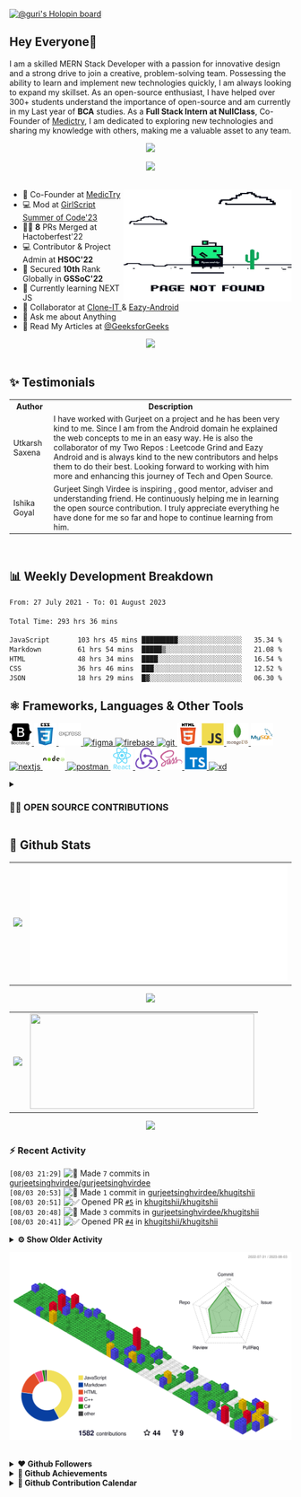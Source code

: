[![@guri's Holopin board](https://holopin.io/api/user/board?user=guri)](https://holopin.io/@guri)

<!----------------------------------------------------------------ABOUT ME ----------------------------------------------------->

## Hey Everyone👋

I am a skilled MERN Stack Developer with a passion for innovative design and a strong drive to join a creative, problem-solving team. Possessing the ability to learn and implement new technologies quickly, I am always looking to expand my skillset. As an open-source enthusiast, I have helped over 300+ students understand the importance of open-source and am currently in my Last year of **BCA** studies. 
As a **Full Stack Intern at NullClass**, Co-Founder of [Medictry](https://www.linkedin.com/company/89489745), I am dedicated to exploring new technologies and sharing my knowledge with others, making me a valuable asset to any team.

<p align="center">
    <a href = "mailto: gurjeetsinghvirdee@gmail.com" target="_blank"><img src="https://img.shields.io/badge/gurjeetsinghvirdee@gmail.com-D74E43?style=for-the-badge&logo=gmail&logoColor=white"></a>
 </p>
 
<div align="center">
    <img src="https://api.visitorbadge.io/api/visitors?path=https%3A%2F%2Fgithub.com%2Fgurjeetsinghvirdee%2Fgurjeetsinghvirdee&label=VISITORS&labelColor=%23d9e3f0&countColor=%232ccce4"  width="150" />
</div>

<img src="https://www.animatedimages.org/data/media/562/animated-line-image-0111.gif" width="1000" height="2" />

<div>

<img align="right" height="200" width="300" src="https://raw.githubusercontent.com/gurjeetsinghvirdee/gurjeetsinghvirdee/main/giphy.webp" />
       <ul align="left">
            <li> 🏢 Co-Founder at <a href="https://www.linkedin.com/company/medictry/">MedicTry</a>
            <li> 💻 Mod at <a href="https://gssoc.girlscript.tech/"> GirlScript Summer of Code'23 </a></li>
            <li> 🧑‍💻 <strong>8</strong> PRs Merged at Hactoberfest'22 </li>
            <li> 💻 Contributor & Project Admin at <strong>HSOC'22</strong> </li>
            <li> 🎉 Secured <strong>10th</strong> Rank Globally in <strong>GSSoC'22</strong> </li>
            <li> 🏫 Currently learning NEXT JS </li>
            <li> 🤝 Collaborator at <a href="https://github.com/Rayman-Sodhi/Clone-IT"> Clone-IT </a> & <a href="https://github.com/utkarsh006/Eazy-Android"> Eazy-Android </a>
            </li>
            <li> 💬 Ask me about Anything </li>
            <li> 📕 Read My Articles at 
                <a href="https://auth.geeksforgeeks.org/user/gurjeetsinghvirdee/articles" target="_blank">@GeeksforGeeks</a>
            </li>
       </ul>  
</div>

<!--------------------------- Lanyard Profile--------------------------------->

<div align="center">        
    <a href="https://discord.com/users/916597112882495510"><img src="https://lanyard.cnrad.dev/api/916597112882495510" /></a>
</div>

<img src="https://www.animatedimages.org/data/media/562/animated-line-image-0111.gif" width="1000" height="2" />        
<!------------------------------------------TESTIMONIALS----------------------------------------------->
        
## ✨ Testimonials
        
<table>
  <tr>
    <th>Author</th>
    <th>Description</th>
  </tr>
  <tr>
    <td>Utkarsh Saxena</td>
    <td>I have worked with Gurjeet on a project and he has been very kind to me. Since I am from the Android domain he explained the web concepts to me in an easy way. He is also the collaborator of my Two Repos : Leetcode Grind and Eazy Android and is always kind to the new contributors and helps them to do their best. Looking forward to working with him more and enhancing this journey of Tech and Open Source.</td>
  </tr>
  <tr>
      <td>Ishika Goyal</td>
      <td>Gurjeet Singh Virdee is inspiring , good mentor, adviser and understanding friend. He continuously helping me in learning the open source contribution. I     truly appreciate everything he have done for me so far and hope to continue learning from him.</td>
  </tr>
</table>

<img src="https://www.animatedimages.org/data/media/562/animated-line-image-0111.gif" width="1000" height="2" />

<!-------------------------------------------------WAKA TIME---------------------------------------------------->

## 📊 Weekly Development Breakdown
  
<!--START_SECTION:waka-->

```txt
From: 27 July 2021 - To: 01 August 2023

Total Time: 293 hrs 36 mins

JavaScript       103 hrs 45 mins █████████░░░░░░░░░░░░░░░░   35.34 %
Markdown         61 hrs 54 mins  █████▒░░░░░░░░░░░░░░░░░░░   21.08 %
HTML             48 hrs 34 mins  ████░░░░░░░░░░░░░░░░░░░░░   16.54 %
CSS              36 hrs 46 mins  ███░░░░░░░░░░░░░░░░░░░░░░   12.52 %
JSON             18 hrs 29 mins  █▓░░░░░░░░░░░░░░░░░░░░░░░   06.30 %
```

<!--END_SECTION:waka--> 

<!---------------------------------Frameworks, Languages & Other Tools ------------------------------------->        
        
## ⚛️ Frameworks, Languages & Other Tools        
 
<p align="left"> 
    <a href="https://getbootstrap.com" target="_blank" rel="noreferrer"> <img src="https://raw.githubusercontent.com/devicons/devicon/master/icons/bootstrap/bootstrap-plain-wordmark.svg" alt="bootstrap" width="40" height="40"/> 
    </a> 
    <a href="https://www.w3schools.com/css/" target="_blank" rel="noreferrer"> <img src="https://raw.githubusercontent.com/devicons/devicon/master/icons/css3/css3-original-wordmark.svg" alt="css3" width="40" height="40"/> 
    </a> 
    <a href="https://expressjs.com" target="_blank" rel="noreferrer"> <img src="https://raw.githubusercontent.com/devicons/devicon/master/icons/express/express-original-wordmark.svg" alt="express" width="40" height="40"/> 
    </a> 
    <a href="https://www.figma.com/" target="_blank" rel="noreferrer"> <img src="https://www.vectorlogo.zone/logos/figma/figma-icon.svg" alt="figma" width="40" height="40"/> 
    </a> <a href="https://firebase.google.com/" target="_blank" rel="noreferrer"> <img src="https://www.vectorlogo.zone/logos/firebase/firebase-icon.svg" alt="firebase" width="40" height="40"/> 
    </a> 
    <a href="https://git-scm.com/" target="_blank" rel="noreferrer"> <img src="https://www.vectorlogo.zone/logos/git-scm/git-scm-icon.svg" alt="git" width="40" height="40"/> 
    </a> 
    <a href="https://www.w3.org/html/" target="_blank" rel="noreferrer"> <img src="https://raw.githubusercontent.com/devicons/devicon/master/icons/html5/html5-original-wordmark.svg" alt="html5" width="40" height="40"/> 
    </a> 
    <a href="https://developer.mozilla.org/en-US/docs/Web/JavaScript" target="_blank" rel="noreferrer"> <img src="https://raw.githubusercontent.com/devicons/devicon/master/icons/javascript/javascript-original.svg" alt="javascript" width="40" height="40"/> 
    </a> 
    <a href="https://www.mongodb.com/" target="_blank" rel="noreferrer"> <img src="https://raw.githubusercontent.com/devicons/devicon/master/icons/mongodb/mongodb-original-wordmark.svg" alt="mongodb" width="40" height="40"/> 
    </a> 
    <a href="https://www.mysql.com/" target="_blank" rel="noreferrer"> <img src="https://raw.githubusercontent.com/devicons/devicon/master/icons/mysql/mysql-original-wordmark.svg" alt="mysql" width="40" height="40"/> 
    </a> 
    <a href="https://nextjs.org/" target="_blank" rel="noreferrer"> <img src="https://cdn.worldvectorlogo.com/logos/nextjs-2.svg" alt="nextjs" width="40" height="40"/> 
    </a> 
    <a href="https://nodejs.org" target="_blank" rel="noreferrer"> <img src="https://raw.githubusercontent.com/devicons/devicon/master/icons/nodejs/nodejs-original-wordmark.svg" alt="nodejs" width="40" height="40"/> 
    </a> 
    <a href="https://postman.com" target="_blank" rel="noreferrer"> <img src="https://www.vectorlogo.zone/logos/getpostman/getpostman-icon.svg" alt="postman" width="40" height="40"/> 
    </a> 
    <a href="https://reactjs.org/" target="_blank" rel="noreferrer"> <img src="https://raw.githubusercontent.com/devicons/devicon/master/icons/react/react-original-wordmark.svg" alt="react" width="40" height="40"/> 
    </a> 
    <a href="https://redux.js.org" target="_blank" rel="noreferrer"> <img src="https://raw.githubusercontent.com/devicons/devicon/master/icons/redux/redux-original.svg" alt="redux" width="40" height="40"/> 
    </a> 
    <a href="https://sass-lang.com" target="_blank" rel="noreferrer"> <img src="https://raw.githubusercontent.com/devicons/devicon/master/icons/sass/sass-original.svg" alt="sass" width="40" height="40"/> 
    </a> 
    <a href="https://www.typescriptlang.org/" target="_blank" rel="noreferrer"> <img src="https://raw.githubusercontent.com/devicons/devicon/master/icons/typescript/typescript-original.svg" alt="typescript" width="40" height="40"/> 
    </a> 
    <a href="https://www.adobe.com/products/xd.html" target="_blank" rel="noreferrer"> <img src="https://cdn.worldvectorlogo.com/logos/adobe-xd.svg" alt="xd" width="40" height="40"/> 
    </a> 
</p>

<!---------------------- OPEN SOURCE CONTRIBUTIONS ---------------------->
        
<details>
    <summary><h3> 👨‍💻 OPEN SOURCE CONTRIBUTIONS</h3></summary>  
    
|S.No.|Open Source Program |Duration| Contribution |Role|Rewards|
|---------|--------|-------|-------|----|-----|    
| 1. | GirlScript Summer Of Code 2022 | 1st Mar - 31st May 2022 | [Click Here](https://docs.google.com/document/d/15t_iThcyiNgIuAUmTJ9Utjy1ccxwTGZXy_0n8VYsHLE/edit?usp=sharing) | Contributor | [Link](https://drive.google.com/drive/folders/1gYYFepBLm09uATAZ9_Nh34opop_0nfCi?usp=sharing) |    
| 2. | GirlScript Summer Of Code 2022 | 1st Mar - 31st May 2022 | [Bundli-Frontend](https://github.com/Ayush7614/Bundli-Frontend) & [WebDev-ProjectKart](https://github.com/khushi-purwar/WebDev-ProjectKart) | Mentor | [Link](https://drive.google.com/drive/folders/1d0gDnPh8gR8qU61g-fWLEhahhshR8PXh?usp=sharing) |
| 3. | GirlScript Summer Of Code 2022 | 1st Mar - 31st July 2022 | Discord Moderator, Managing participants <br> activity through out the program. | Technical Team | T-Shirt [Link](https://drive.google.com/drive/folders/1B2jDXyXA-L-XXypvaNzrpXRTVY7GW-04?usp=sharing) |
| 4. | Hack Club RAIT | 1st July - 30st September 2022 | [Click Here](https://docs.google.com/document/d/1_ZutQmDbGkuFsbypF2oX_jbmFMf7OV-X4kr8xVs5J0w) | Contributor | [Link](https://drive.google.com/file/d/1Km6kXQU3NWr8OkWnaHB7-vLfEjhffplE/view?usp=sharing) |
| 5. | Hacktoberfest | 1st October - 31st October 2022 | [Click Here](https://docs.google.com/document/d/1mv27yGR7-SsIDOinqsYDnFutXHG49awhzvZYaEna3rM) | Contributor | T-Shirt & Stickers | 
| 6. | HyperEdge WOB'23 | 1st Feb - 1st May | Discord Moderator, Managing Leaderboard | Managing Team | - |
| 7. | GirlScript Summer Of Code 2023 | 6th May - 03 July | Jarvis - Decentralised Expense Tracker, GameZone | Mentor | - |
| 8. | GirlScript Summer Of Code 2023 | 29 May  - Present | Managing the activity of PA, Mentors & Contributors throughout the program | Discord Mod | - |
    
</details>

<!------------------------------------------------------------ GITHUB STATS ------------------------------------------------------------------------>
        
## 💫 Github Stats

<table>    
<tr>
  <td align="center">
    <img width="400" src="https://github-readme-streak-stats.herokuapp.com/?user=gurjeetsinghvirdee&theme=synthwave" />
  </td>
  <td align="center">
    <img src="https://github.com/gurjeetsinghvirdee/gurjeetsinghvirdee/blob/main/metrics.plugin.isocalendar.svg" />
  </td>
</tr>
</table>

<div align="center">
    <img width="600" src="https://github-profile-trophy.vercel.app/?username=gurjeetsinghvirdee&theme=dracula&column=5" /> 
</div>

<table>    
<tr>
  <td align="center">
    <img width="400" src="https://github-readme-stats.vercel.app/api?username=gurjeetsinghvirdee&show_icons=true&theme=synthwave&include_all_commits=true" />
  </td>
  <td align="center">
    <img height="170" width="400" src="https://github-readme-stats.vercel.app/api/top-langs/?username=gurjeetsinghvirdee&layout=compact&theme=synthwave&langs_count=15" /> 
  </td>
</tr>
</table>

<div align="center">
  <img src="https://github-readme-activity-graph.vercel.app/graph?username=gurjeetsinghvirdee&theme=synthwave-84&true&hide_border=true" />
</div>
        
### ⚡ Recent Activity     
        
<!--START_SECTION:activity-->  
`[08/03 21:29]` <img alt="📝" src="https://github.com/cheesits456/github-activity-readme/raw/master/icons/commit.png" align="top" height="18"> Made `7` commits in [gurjeetsinghvirdee/gurjeetsinghvirdee](https://github.com/gurjeetsinghvirdee/gurjeetsinghvirdee)  
`[08/03 20:53]` <img alt="📝" src="https://github.com/cheesits456/github-activity-readme/raw/master/icons/commit.png" align="top" height="18"> Made `1` commit in [gurjeetsinghvirdee/khugitshii](https://github.com/gurjeetsinghvirdee/khugitshii)  
`[08/03 20:51]` <img alt="✅" src="https://github.com/cheesits456/github-activity-readme/raw/master/icons/pr-open.png" align="top" height="18"> Opened PR [`#5`](https://github.com//khugitshii/khugitshii/pull/5 '3D Contribution Graph added in the Readme File') in [khugitshii/khugitshii](https://github.com/khugitshii/khugitshii)  
`[08/03 20:48]` <img alt="📝" src="https://github.com/cheesits456/github-activity-readme/raw/master/icons/commit.png" align="top" height="18"> Made `3` commits in [gurjeetsinghvirdee/khugitshii](https://github.com/gurjeetsinghvirdee/khugitshii)  
`[08/03 20:41]` <img alt="✅" src="https://github.com/cheesits456/github-activity-readme/raw/master/icons/pr-open.png" align="top" height="18"> Opened PR [`#4`](https://github.com//khugitshii/khugitshii/pull/4 'Workflow added ') in [khugitshii/khugitshii](https://github.com/khugitshii/khugitshii)  

<details><summary><b> ⚙️ Show Older Activity</b></summary>

`[08/03 20:39]` <img alt="📝" src="https://github.com/cheesits456/github-activity-readme/raw/master/icons/commit.png" align="top" height="18"> Made `2` commits in [gurjeetsinghvirdee/khugitshii](https://github.com/gurjeetsinghvirdee/khugitshii)  
`[08/03 20:31]` <img alt="❗️" src="https://github.com/cheesits456/github-activity-readme/raw/master/icons/issue.png" align="top" height="18"> Closed issue [`#2745`](https://github.com//kunjgit/GameZone/issues/2745 '[New game]: Connect Four multiplayer game') in [kunjgit/GameZone](https://github.com/kunjgit/GameZone)  
`[08/03 20:31]` <img alt="📝" src="https://github.com/cheesits456/github-activity-readme/raw/master/icons/commit.png" align="top" height="18"> Made `3` commits in [kunjgit/GameZone](https://github.com/kunjgit/GameZone)  
`[08/03 20:31]` <img alt="🎉" src="https://github.com/cheesits456/github-activity-readme/raw/master/icons/merge.png" align="top" height="18"> Merged PR [`#2746`](https://github.com//kunjgit/GameZone/pull/2746 'Connect four new game') in [kunjgit/GameZone](https://github.com/kunjgit/GameZone)  
`[08/03 20:31]` <img alt="🔍" src="https://github.com/cheesits456/github-activity-readme/raw/master/icons/review.png" align="top" height="18"> Reviewed [`#2746`](https://github.com//kunjgit/GameZone/pull/2746 'Connect four new game') in [kunjgit/GameZone](https://github.com/kunjgit/GameZone)  
`[08/03 20:29]` <img alt="🔍" src="https://github.com/cheesits456/github-activity-readme/raw/master/icons/review.png" align="top" height="18"> Reviewed [`#2744`](https://github.com//kunjgit/GameZone/pull/2744 '[GSSoC\'23] : Memorization cards') in [kunjgit/GameZone](https://github.com/kunjgit/GameZone)  
`[08/03 20:29]` <img alt="🔍" src="https://github.com/cheesits456/github-activity-readme/raw/master/icons/review.png" align="top" height="18"> Reviewed [`#2744`](https://github.com//kunjgit/GameZone/pull/2744 '[GSSoC\'23] : Memorization cards') in [kunjgit/GameZone](https://github.com/kunjgit/GameZone)  
`[08/03 20:26]` <img alt="❗️" src="https://github.com/cheesits456/github-activity-readme/raw/master/icons/issue.png" align="top" height="18"> Closed issue [`#2741`](https://github.com//kunjgit/GameZone/issues/2741 '[Enhancement]: Hunt Your Card Game') in [kunjgit/GameZone](https://github.com/kunjgit/GameZone)  
`[08/03 20:26]` <img alt="📝" src="https://github.com/cheesits456/github-activity-readme/raw/master/icons/commit.png" align="top" height="18"> Made `2` commits in [kunjgit/GameZone](https://github.com/kunjgit/GameZone)  
`[08/03 20:26]` <img alt="🎉" src="https://github.com/cheesits456/github-activity-readme/raw/master/icons/merge.png" align="top" height="18"> Merged PR [`#2742`](https://github.com//kunjgit/GameZone/pull/2742 '[GSSoC\'23] Hunt Card Game Completed') in [kunjgit/GameZone](https://github.com/kunjgit/GameZone)  
`[08/03 20:26]` <img alt="🔍" src="https://github.com/cheesits456/github-activity-readme/raw/master/icons/review.png" align="top" height="18"> Reviewed [`#2742`](https://github.com//kunjgit/GameZone/pull/2742 '[GSSoC\'23] Hunt Card Game Completed') in [kunjgit/GameZone](https://github.com/kunjgit/GameZone)  
`[08/03 20:22]` <img alt="❗️" src="https://github.com/cheesits456/github-activity-readme/raw/master/icons/issue.png" align="top" height="18"> Closed issue [`#2736`](https://github.com//kunjgit/GameZone/issues/2736 '[Enhancement]: Enhancing Snake water game') in [kunjgit/GameZone](https://github.com/kunjgit/GameZone)  
`[08/03 20:22]` <img alt="📝" src="https://github.com/cheesits456/github-activity-readme/raw/master/icons/commit.png" align="top" height="18"> Made `2` commits in [kunjgit/GameZone](https://github.com/kunjgit/GameZone)  
`[08/03 20:22]` <img alt="🎉" src="https://github.com/cheesits456/github-activity-readme/raw/master/icons/merge.png" align="top" height="18"> Merged PR [`#2738`](https://github.com//kunjgit/GameZone/pull/2738 'Changes in snake water gun game') in [kunjgit/GameZone](https://github.com/kunjgit/GameZone)  
`[08/03 20:22]` <img alt="🔍" src="https://github.com/cheesits456/github-activity-readme/raw/master/icons/review.png" align="top" height="18"> Reviewed [`#2738`](https://github.com//kunjgit/GameZone/pull/2738 'Changes in snake water gun game') in [kunjgit/GameZone](https://github.com/kunjgit/GameZone)  
`[08/03 20:21]` <img alt="📝" src="https://github.com/cheesits456/github-activity-readme/raw/master/icons/commit.png" align="top" height="18"> Made `7` commits in [kunjgit/GameZone](https://github.com/kunjgit/GameZone)  
`[08/03 20:21]` <img alt="❗️" src="https://github.com/cheesits456/github-activity-readme/raw/master/icons/issue.png" align="top" height="18"> Closed issue [`#2637`](https://github.com//kunjgit/GameZone/issues/2637 '[New game]: Sky Dodge') in [kunjgit/GameZone](https://github.com/kunjgit/GameZone)  
`[08/03 20:21]` <img alt="🎉" src="https://github.com/cheesits456/github-activity-readme/raw/master/icons/merge.png" align="top" height="18"> Merged PR [`#2661`](https://github.com//kunjgit/GameZone/pull/2661 'Added Sky Dodge') in [kunjgit/GameZone](https://github.com/kunjgit/GameZone)  
`[08/03 20:21]` <img alt="📝" src="https://github.com/cheesits456/github-activity-readme/raw/master/icons/commit.png" align="top" height="18"> Made `3` commits in [kunjgit/GameZone](https://github.com/kunjgit/GameZone)  
`[08/03 20:21]` <img alt="❗️" src="https://github.com/cheesits456/github-activity-readme/raw/master/icons/issue.png" align="top" height="18"> Closed issue [`#2732`](https://github.com//kunjgit/GameZone/issues/2732 '[Documentation Bug]: workflow to add labels by analyzing titles of PR/Issues') in [kunjgit/GameZone](https://github.com/kunjgit/GameZone)  
`[08/03 20:21]` <img alt="🎉" src="https://github.com/cheesits456/github-activity-readme/raw/master/icons/merge.png" align="top" height="18"> Merged PR [`#2733`](https://github.com//kunjgit/GameZone/pull/2733 'Hack analyse title') in [kunjgit/GameZone](https://github.com/kunjgit/GameZone)  
`[08/03 20:20]` <img alt="🔍" src="https://github.com/cheesits456/github-activity-readme/raw/master/icons/review.png" align="top" height="18"> Reviewed [`#2733`](https://github.com//kunjgit/GameZone/pull/2733 'Hack analyse title') in [kunjgit/GameZone](https://github.com/kunjgit/GameZone)  
`[08/03 20:16]` <img alt="🔍" src="https://github.com/cheesits456/github-activity-readme/raw/master/icons/review.png" align="top" height="18"> Reviewed [`#2661`](https://github.com//kunjgit/GameZone/pull/2661 'Added Sky Dodge') in [kunjgit/GameZone](https://github.com/kunjgit/GameZone)  
`[08/03 06:45]` <img alt="❗️" src="https://github.com/cheesits456/github-activity-readme/raw/master/icons/issue.png" align="top" height="18"> Closed issue [`#2653`](https://github.com//kunjgit/GameZone/issues/2653 '[New game]: Musical floor game') in [kunjgit/GameZone](https://github.com/kunjgit/GameZone)  
`[08/03 06:45]` <img alt="📝" src="https://github.com/cheesits456/github-activity-readme/raw/master/icons/commit.png" align="top" height="18"> Made `7` commits in [kunjgit/GameZone](https://github.com/kunjgit/GameZone)  
`[08/03 06:45]` <img alt="🎉" src="https://github.com/cheesits456/github-activity-readme/raw/master/icons/merge.png" align="top" height="18"> Merged PR [`#2654`](https://github.com//kunjgit/GameZone/pull/2654 '# 2653 Musical Floor Game') in [kunjgit/GameZone](https://github.com/kunjgit/GameZone)  
`[08/03 06:44]` <img alt="🔍" src="https://github.com/cheesits456/github-activity-readme/raw/master/icons/review.png" align="top" height="18"> Reviewed [`#2654`](https://github.com//kunjgit/GameZone/pull/2654 '# 2653 Musical Floor Game') in [kunjgit/GameZone](https://github.com/kunjgit/GameZone)  
`[08/02 20:56]` <img alt="❗️" src="https://github.com/cheesits456/github-activity-readme/raw/master/icons/issue.png" align="top" height="18"> Closed issue [`#2703`](https://github.com//kunjgit/GameZone/issues/2703 '[Enhancement]: Black Jack new game') in [kunjgit/GameZone](https://github.com/kunjgit/GameZone)  
`[08/02 20:55]` <img alt="🗣" src="https://github.com/cheesits456/github-activity-readme/raw/master/icons/comment.png" align="top" height="18"> Commented on [`#2702`](https://github.com//kunjgit/GameZone/issues/2702 'chore: update workflow to add label and pre-commit message & remove node_modules directory') in [kunjgit/GameZone](https://github.com/kunjgit/GameZone)  
`[08/02 19:46]` <img alt="❗️" src="https://github.com/cheesits456/github-activity-readme/raw/master/icons/issue.png" align="top" height="18"> Closed issue [`#2725`](https://github.com//kunjgit/GameZone/issues/2725 '[New game]: Code Cracker Game') in [kunjgit/GameZone](https://github.com/kunjgit/GameZone)  
`[08/02 19:46]` <img alt="📝" src="https://github.com/cheesits456/github-activity-readme/raw/master/icons/commit.png" align="top" height="18"> Made `3` commits in [kunjgit/GameZone](https://github.com/kunjgit/GameZone)  
`[08/02 19:46]` <img alt="🎉" src="https://github.com/cheesits456/github-activity-readme/raw/master/icons/merge.png" align="top" height="18"> Merged PR [`#2727`](https://github.com//kunjgit/GameZone/pull/2727 '[GSSoC\'23] Code Cracker Game Ready') in [kunjgit/GameZone](https://github.com/kunjgit/GameZone)  
`[08/02 19:45]` <img alt="❗️" src="https://github.com/cheesits456/github-activity-readme/raw/master/icons/issue.png" align="top" height="18"> Closed issue [`#2722`](https://github.com//kunjgit/GameZone/issues/2722 '[Bug]: Squared lines ') in [kunjgit/GameZone](https://github.com/kunjgit/GameZone)  
`[08/02 19:45]` <img alt="📝" src="https://github.com/cheesits456/github-activity-readme/raw/master/icons/commit.png" align="top" height="18"> Made `2` commits in [kunjgit/GameZone](https://github.com/kunjgit/GameZone)  
`[08/02 19:45]` <img alt="🎉" src="https://github.com/cheesits456/github-activity-readme/raw/master/icons/merge.png" align="top" height="18"> Merged PR [`#2723`](https://github.com//kunjgit/GameZone/pull/2723 'Fix bug causing Squared Lines to not open') in [kunjgit/GameZone](https://github.com/kunjgit/GameZone)  
`[08/02 19:44]` <img alt="📝" src="https://github.com/cheesits456/github-activity-readme/raw/master/icons/commit.png" align="top" height="18"> Made `26` commits in [Avdhesh-Varshney/GameZone](https://github.com/Avdhesh-Varshney/GameZone)  
`[08/02 19:43]` <img alt="🔍" src="https://github.com/cheesits456/github-activity-readme/raw/master/icons/review.png" align="top" height="18"> Reviewed [`#2727`](https://github.com//kunjgit/GameZone/pull/2727 '[GSSoC\'23] Code Cracker Game Ready') in [kunjgit/GameZone](https://github.com/kunjgit/GameZone)  
`[08/02 19:41]` <img alt="🎉" src="https://github.com/cheesits456/github-activity-readme/raw/master/icons/merge.png" align="top" height="18"> Merged PR [`#2726`](https://github.com//kunjgit/GameZone/pull/2726 'Enhanced chrome dino game') in [kunjgit/GameZone](https://github.com/kunjgit/GameZone)  
`[08/02 19:41]` <img alt="📝" src="https://github.com/cheesits456/github-activity-readme/raw/master/icons/commit.png" align="top" height="18"> Made `2` commits in [kunjgit/GameZone](https://github.com/kunjgit/GameZone)  
`[08/02 19:41]` <img alt="❗️" src="https://github.com/cheesits456/github-activity-readme/raw/master/icons/issue.png" align="top" height="18"> Closed issue [`#2706`](https://github.com//kunjgit/GameZone/issues/2706 '[Enhancement]: Chrome_Dinosaur_Game') in [kunjgit/GameZone](https://github.com/kunjgit/GameZone)  
`[08/02 19:40]` <img alt="🔍" src="https://github.com/cheesits456/github-activity-readme/raw/master/icons/review.png" align="top" height="18"> Reviewed [`#2726`](https://github.com//kunjgit/GameZone/pull/2726 'Enhanced chrome dino game') in [kunjgit/GameZone](https://github.com/kunjgit/GameZone)  
`[08/02 19:38]` <img alt="🎉" src="https://github.com/cheesits456/github-activity-readme/raw/master/icons/merge.png" align="top" height="18"> Merged PR [`#2724`](https://github.com//kunjgit/GameZone/pull/2724 'New game added') in [kunjgit/GameZone](https://github.com/kunjgit/GameZone)  
`[08/02 19:38]` <img alt="❗️" src="https://github.com/cheesits456/github-activity-readme/raw/master/icons/issue.png" align="top" height="18"> Closed issue [`#2286`](https://github.com//kunjgit/GameZone/issues/2286 '[New game]: Know Your Country') in [kunjgit/GameZone](https://github.com/kunjgit/GameZone)  
`[08/02 19:38]` <img alt="📝" src="https://github.com/cheesits456/github-activity-readme/raw/master/icons/commit.png" align="top" height="18"> Made `3` commits in [kunjgit/GameZone](https://github.com/kunjgit/GameZone)  
`[08/02 19:38]` <img alt="📝" src="https://github.com/cheesits456/github-activity-readme/raw/master/icons/commit.png" align="top" height="18"> Made `21` commits in [KanchandeepK/GameZone](https://github.com/KanchandeepK/GameZone)  
`[08/02 19:37]` <img alt="🔍" src="https://github.com/cheesits456/github-activity-readme/raw/master/icons/review.png" align="top" height="18"> Reviewed [`#2724`](https://github.com//kunjgit/GameZone/pull/2724 'New game added') in [kunjgit/GameZone](https://github.com/kunjgit/GameZone)  
`[08/02 19:36]` <img alt="🗣" src="https://github.com/cheesits456/github-activity-readme/raw/master/icons/comment.png" align="top" height="18"> Commented on [`#2723`](https://github.com//kunjgit/GameZone/issues/2723 'Fix bug causing Squared Lines to not open') in [kunjgit/GameZone](https://github.com/kunjgit/GameZone)  
`[08/02 19:34]` <img alt="🔍" src="https://github.com/cheesits456/github-activity-readme/raw/master/icons/review.png" align="top" height="18"> Reviewed [`#2723`](https://github.com//kunjgit/GameZone/pull/2723 'Fix bug causing Squared Lines to not open') in [kunjgit/GameZone](https://github.com/kunjgit/GameZone)  
`[08/02 19:32]` <img alt="🔍" src="https://github.com/cheesits456/github-activity-readme/raw/master/icons/review.png" align="top" height="18"> Reviewed [`#839`](https://github.com//kunjgit/GameZone/pull/839 'Rubik\'s cube solving game added') in [kunjgit/GameZone](https://github.com/kunjgit/GameZone)  
`[08/02 19:23]` <img alt="❗️" src="https://github.com/cheesits456/github-activity-readme/raw/master/icons/issue.png" align="top" height="18"> Closed issue [`#2715`](https://github.com//kunjgit/GameZone/issues/2715 '[New game]: Color Blast Game') in [kunjgit/GameZone](https://github.com/kunjgit/GameZone)  
`[08/02 19:23]` <img alt="❌" src="https://github.com/cheesits456/github-activity-readme/raw/master/icons/pr-close.png" align="top" height="18"> Closed PR [`#2719`](https://github.com//kunjgit/GameZone/pull/2719 '[Color Blast Game] Added!') in [kunjgit/GameZone](https://github.com/kunjgit/GameZone)  
`[08/02 19:23]` <img alt="🔍" src="https://github.com/cheesits456/github-activity-readme/raw/master/icons/review.png" align="top" height="18"> Reviewed [`#2719`](https://github.com//kunjgit/GameZone/pull/2719 '[Color Blast Game] Added!') in [kunjgit/GameZone](https://github.com/kunjgit/GameZone)  
`[08/02 19:17]` <img alt="🔍" src="https://github.com/cheesits456/github-activity-readme/raw/master/icons/review.png" align="top" height="18"> Reviewed [`#2713`](https://github.com//kunjgit/GameZone/pull/2713 '[Documentation Bug]: Many entries in README.md were duplicate and was not up to date. [gssoc23]') in [kunjgit/GameZone](https://github.com/kunjgit/GameZone)  
`[08/02 19:06]` <img alt="❌" src="https://github.com/cheesits456/github-activity-readme/raw/master/icons/pr-close.png" align="top" height="18"> Closed PR [`#2708`](https://github.com//kunjgit/GameZone/pull/2708 'Squid game') in [kunjgit/GameZone](https://github.com/kunjgit/GameZone)  
`[08/02 19:06]` <img alt="🗣" src="https://github.com/cheesits456/github-activity-readme/raw/master/icons/comment.png" align="top" height="18"> Commented on [`#2708`](https://github.com//kunjgit/GameZone/issues/2708 'Squid game') in [kunjgit/GameZone](https://github.com/kunjgit/GameZone)  
`[08/02 19:04]` <img alt="❌" src="https://github.com/cheesits456/github-activity-readme/raw/master/icons/pr-close.png" align="top" height="18"> Closed PR [`#2705`](https://github.com//kunjgit/GameZone/pull/2705 '2703 made the game') in [kunjgit/GameZone](https://github.com/kunjgit/GameZone)  
`[08/02 19:04]` <img alt="🔍" src="https://github.com/cheesits456/github-activity-readme/raw/master/icons/review.png" align="top" height="18"> Reviewed [`#2705`](https://github.com//kunjgit/GameZone/pull/2705 '2703 made the game') in [kunjgit/GameZone](https://github.com/kunjgit/GameZone)  
`[08/02 18:59]` <img alt="❗️" src="https://github.com/cheesits456/github-activity-readme/raw/master/icons/issue.png" align="top" height="18"> Closed issue [`#2597`](https://github.com//kunjgit/GameZone/issues/2597 '[Documentation Bug]: update dependabot workflow and remove node_modules from codebase') in [kunjgit/GameZone](https://github.com/kunjgit/GameZone)  
`[08/02 18:59]` <img alt="📝" src="https://github.com/cheesits456/github-activity-readme/raw/master/icons/commit.png" align="top" height="18"> Made `3` commits in [kunjgit/GameZone](https://github.com/kunjgit/GameZone)  
`[08/02 18:59]` <img alt="🎉" src="https://github.com/cheesits456/github-activity-readme/raw/master/icons/merge.png" align="top" height="18"> Merged PR [`#2702`](https://github.com//kunjgit/GameZone/pull/2702 'chore: update workflow to add label and pre-commit message & remove node_modules directory') in [kunjgit/GameZone](https://github.com/kunjgit/GameZone)  
`[08/02 18:58]` <img alt="🔍" src="https://github.com/cheesits456/github-activity-readme/raw/master/icons/review.png" align="top" height="18"> Reviewed [`#2702`](https://github.com//kunjgit/GameZone/pull/2702 'chore: update workflow to add label and pre-commit message & remove node_modules directory') in [kunjgit/GameZone](https://github.com/kunjgit/GameZone)  
`[08/02 18:57]` <img alt="📝" src="https://github.com/cheesits456/github-activity-readme/raw/master/icons/commit.png" align="top" height="18"> Made `4` commits in [kunjgit/GameZone](https://github.com/kunjgit/GameZone)  
`[08/02 18:57]` <img alt="❗️" src="https://github.com/cheesits456/github-activity-readme/raw/master/icons/issue.png" align="top" height="18"> Closed issue [`#2674`](https://github.com//kunjgit/GameZone/issues/2674 '[Bug]: back to top button animates on hover') in [kunjgit/GameZone](https://github.com/kunjgit/GameZone)  
`[08/02 18:57]` <img alt="🎉" src="https://github.com/cheesits456/github-activity-readme/raw/master/icons/merge.png" align="top" height="18"> Merged PR [`#2682`](https://github.com//kunjgit/GameZone/pull/2682 'animated scrolltBug') in [kunjgit/GameZone](https://github.com/kunjgit/GameZone)  
`[08/02 18:56]` <img alt="🔍" src="https://github.com/cheesits456/github-activity-readme/raw/master/icons/review.png" align="top" height="18"> Reviewed [`#2682`](https://github.com//kunjgit/GameZone/pull/2682 'animated scrolltBug') in [kunjgit/GameZone](https://github.com/kunjgit/GameZone)  
`[08/02 18:56]` <img alt="📝" src="https://github.com/cheesits456/github-activity-readme/raw/master/icons/commit.png" align="top" height="18"> Made `6` commits in [kunjgit/GameZone](https://github.com/kunjgit/GameZone)  
`[08/02 18:56]` <img alt="❗️" src="https://github.com/cheesits456/github-activity-readme/raw/master/icons/issue.png" align="top" height="18"> Closed issue [`#2680`](https://github.com//kunjgit/GameZone/issues/2680 '[New game]: Othello Game') in [kunjgit/GameZone](https://github.com/kunjgit/GameZone)  
`[08/02 18:56]` <img alt="🎉" src="https://github.com/cheesits456/github-activity-readme/raw/master/icons/merge.png" align="top" height="18"> Merged PR [`#2681`](https://github.com//kunjgit/GameZone/pull/2681 'Added Othello Game') in [kunjgit/GameZone](https://github.com/kunjgit/GameZone)  
`[08/02 18:55]` <img alt="🔍" src="https://github.com/cheesits456/github-activity-readme/raw/master/icons/review.png" align="top" height="18"> Reviewed [`#2681`](https://github.com//kunjgit/GameZone/pull/2681 'Added Othello Game') in [kunjgit/GameZone](https://github.com/kunjgit/GameZone)  
`[08/02 18:55]` <img alt="📝" src="https://github.com/cheesits456/github-activity-readme/raw/master/icons/commit.png" align="top" height="18"> Made `10` commits in [sujanrupu/GameZone](https://github.com/sujanrupu/GameZone)  
`[08/02 18:50]` <img alt="❗️" src="https://github.com/cheesits456/github-activity-readme/raw/master/icons/issue.png" align="top" height="18"> Closed issue [`#2604`](https://github.com//kunjgit/GameZone/issues/2604 '[New game]: Elephant Taco Game') in [kunjgit/GameZone](https://github.com/kunjgit/GameZone)  
`[08/02 18:49]` <img alt="❌" src="https://github.com/cheesits456/github-activity-readme/raw/master/icons/pr-close.png" align="top" height="18"> Closed PR [`#2673`](https://github.com//kunjgit/GameZone/pull/2673 'Added Elephant Taco Game') in [kunjgit/GameZone](https://github.com/kunjgit/GameZone)  
`[08/02 18:49]` <img alt="🔍" src="https://github.com/cheesits456/github-activity-readme/raw/master/icons/review.png" align="top" height="18"> Reviewed [`#2673`](https://github.com//kunjgit/GameZone/pull/2673 'Added Elephant Taco Game') in [kunjgit/GameZone](https://github.com/kunjgit/GameZone)  
`[08/02 18:46]` <img alt="🔍" src="https://github.com/cheesits456/github-activity-readme/raw/master/icons/review.png" align="top" height="18"> Reviewed [`#2661`](https://github.com//kunjgit/GameZone/pull/2661 'Added Sky Dodge') in [kunjgit/GameZone](https://github.com/kunjgit/GameZone)  
`[08/02 18:44]` <img alt="❗️" src="https://github.com/cheesits456/github-activity-readme/raw/master/icons/issue.png" align="top" height="18"> Closed issue [`#2598`](https://github.com//kunjgit/GameZone/issues/2598 '[New game]: The Cube ') in [kunjgit/GameZone](https://github.com/kunjgit/GameZone)  
`[08/02 18:44]` <img alt="❌" src="https://github.com/cheesits456/github-activity-readme/raw/master/icons/pr-close.png" align="top" height="18"> Closed PR [`#2615`](https://github.com//kunjgit/GameZone/pull/2615 'Added The Cube game') in [kunjgit/GameZone](https://github.com/kunjgit/GameZone)  
`[08/02 18:44]` <img alt="🔍" src="https://github.com/cheesits456/github-activity-readme/raw/master/icons/review.png" align="top" height="18"> Reviewed [`#2615`](https://github.com//kunjgit/GameZone/pull/2615 'Added The Cube game') in [kunjgit/GameZone](https://github.com/kunjgit/GameZone)  
`[08/02 18:31]` <img alt="🔍" src="https://github.com/cheesits456/github-activity-readme/raw/master/icons/review.png" align="top" height="18"> Reviewed [`#2613`](https://github.com//kunjgit/GameZone/pull/2613 'Added 3D Car Racing Game Project') in [kunjgit/GameZone](https://github.com/kunjgit/GameZone)  
`[08/02 18:29]` <img alt="🗣" src="https://github.com/cheesits456/github-activity-readme/raw/master/icons/comment.png" align="top" height="18"> Commented on [`#2613`](https://github.com//kunjgit/GameZone/issues/2613 'Added 3D Car Racing Game Project') in [kunjgit/GameZone](https://github.com/kunjgit/GameZone)  
`[08/02 18:25]` <img alt="❗️" src="https://github.com/cheesits456/github-activity-readme/raw/master/icons/issue.png" align="top" height="18"> Closed issue [`#2622`](https://github.com//kunjgit/GameZone/issues/2622 '[Enhancement]: Background of Country Guesser Game') in [kunjgit/GameZone](https://github.com/kunjgit/GameZone)  
`[08/02 18:25]` <img alt="📝" src="https://github.com/cheesits456/github-activity-readme/raw/master/icons/commit.png" align="top" height="18"> Made `2` commits in [kunjgit/GameZone](https://github.com/kunjgit/GameZone)  
`[08/02 18:25]` <img alt="🎉" src="https://github.com/cheesits456/github-activity-readme/raw/master/icons/merge.png" align="top" height="18"> Merged PR [`#2624`](https://github.com//kunjgit/GameZone/pull/2624 'Country-Guesser Game changed') in [kunjgit/GameZone](https://github.com/kunjgit/GameZone)  
`[08/02 18:24]` <img alt="📝" src="https://github.com/cheesits456/github-activity-readme/raw/master/icons/commit.png" align="top" height="18"> Made `8` commits in [PVBharadwaj/GameZone](https://github.com/PVBharadwaj/GameZone)  
`[08/02 18:21]` <img alt="🔍" src="https://github.com/cheesits456/github-activity-readme/raw/master/icons/review.png" align="top" height="18"> Reviewed [`#2654`](https://github.com//kunjgit/GameZone/pull/2654 '# 2653 Musical Floor Game') in [kunjgit/GameZone](https://github.com/kunjgit/GameZone)  
`[08/02 18:00]` <img alt="❗️" src="https://github.com/cheesits456/github-activity-readme/raw/master/icons/issue.png" align="top" height="18"> Closed issue [`#2633`](https://github.com//kunjgit/GameZone/issues/2633 '[New game]: Haunted Mansion Mystery') in [kunjgit/GameZone](https://github.com/kunjgit/GameZone)  
`[08/02 18:00]` <img alt="📝" src="https://github.com/cheesits456/github-activity-readme/raw/master/icons/commit.png" align="top" height="18"> Made `5` commits in [kunjgit/GameZone](https://github.com/kunjgit/GameZone)  
`[08/02 18:00]` <img alt="🎉" src="https://github.com/cheesits456/github-activity-readme/raw/master/icons/merge.png" align="top" height="18"> Merged PR [`#2634`](https://github.com//kunjgit/GameZone/pull/2634 'Haunted Mansion Mystery') in [kunjgit/GameZone](https://github.com/kunjgit/GameZone)  
`[08/02 18:00]` <img alt="🔍" src="https://github.com/cheesits456/github-activity-readme/raw/master/icons/review.png" align="top" height="18"> Reviewed [`#2634`](https://github.com//kunjgit/GameZone/pull/2634 'Haunted Mansion Mystery') in [kunjgit/GameZone](https://github.com/kunjgit/GameZone)  
`[08/01 11:41]` <img alt="❗️" src="https://github.com/cheesits456/github-activity-readme/raw/master/icons/issue.png" align="top" height="18"> Closed issue [`#2683`](https://github.com//kunjgit/GameZone/issues/2683 '[New game]: A amazing game to roll and freeze the selcted dice to make all dice same in minimum time and to beat our best score') in [kunjgit/GameZone](https://github.com/kunjgit/GameZone)  
`[08/01 11:41]` <img alt="📝" src="https://github.com/cheesits456/github-activity-readme/raw/master/icons/commit.png" align="top" height="18"> Made `9` commits in [kunjgit/GameZone](https://github.com/kunjgit/GameZone)  
`[08/01 11:41]` <img alt="🎉" src="https://github.com/cheesits456/github-activity-readme/raw/master/icons/merge.png" align="top" height="18"> Merged PR [`#2688`](https://github.com//kunjgit/GameZone/pull/2688 'Game') in [kunjgit/GameZone](https://github.com/kunjgit/GameZone)  
`[08/01 11:41]` <img alt="🔍" src="https://github.com/cheesits456/github-activity-readme/raw/master/icons/review.png" align="top" height="18"> Reviewed [`#2688`](https://github.com//kunjgit/GameZone/pull/2688 'Game') in [kunjgit/GameZone](https://github.com/kunjgit/GameZone)  
`[08/01 11:17]` <img alt="❗️" src="https://github.com/cheesits456/github-activity-readme/raw/master/icons/issue.png" align="top" height="18"> Closed issue [`#2699`](https://github.com//kunjgit/GameZone/issues/2699 '[Bug]: Correcting name convention of many games in the Repo and also updating the README.md [gssoc23]') in [kunjgit/GameZone](https://github.com/kunjgit/GameZone)  
`[08/01 11:17]` <img alt="📝" src="https://github.com/cheesits456/github-activity-readme/raw/master/icons/commit.png" align="top" height="18"> Made `2` commits in [kunjgit/GameZone](https://github.com/kunjgit/GameZone)  
`[08/01 11:17]` <img alt="🎉" src="https://github.com/cheesits456/github-activity-readme/raw/master/icons/merge.png" align="top" height="18"> Merged PR [`#2701`](https://github.com//kunjgit/GameZone/pull/2701 '[Bug]: Correcting name convention of many games in the Repo and also updating the README.md [gssoc23]') in [kunjgit/GameZone](https://github.com/kunjgit/GameZone)  
`[08/01 11:17]` <img alt="🔍" src="https://github.com/cheesits456/github-activity-readme/raw/master/icons/review.png" align="top" height="18"> Reviewed [`#2701`](https://github.com//kunjgit/GameZone/pull/2701 '[Bug]: Correcting name convention of many games in the Repo and also updating the README.md [gssoc23]') in [kunjgit/GameZone](https://github.com/kunjgit/GameZone)  
`[08/01 10:43]` <img alt="🗣" src="https://github.com/cheesits456/github-activity-readme/raw/master/icons/comment.png" align="top" height="18"> Commented on [`#2597`](https://github.com//kunjgit/GameZone/issues/2597 '[Documentation Bug]: update dependabot workflow and remove node_modules from codebase') in [kunjgit/GameZone](https://github.com/kunjgit/GameZone)  
`[08/01 10:33]` <img alt="🔍" src="https://github.com/cheesits456/github-activity-readme/raw/master/icons/review.png" align="top" height="18"> Reviewed [`#2688`](https://github.com//kunjgit/GameZone/pull/2688 'Game') in [kunjgit/GameZone](https://github.com/kunjgit/GameZone)  
`[08/01 10:32]` <img alt="📝" src="https://github.com/cheesits456/github-activity-readme/raw/master/icons/commit.png" align="top" height="18"> Made `5` commits in [kunjgit/GameZone](https://github.com/kunjgit/GameZone)  
`[08/01 10:32]` <img alt="❗️" src="https://github.com/cheesits456/github-activity-readme/raw/master/icons/issue.png" align="top" height="18"> Closed issue [`#2690`](https://github.com//kunjgit/GameZone/issues/2690 '[New game]: Word Blitz') in [kunjgit/GameZone](https://github.com/kunjgit/GameZone)  
`[08/01 10:32]` <img alt="🎉" src="https://github.com/cheesits456/github-activity-readme/raw/master/icons/merge.png" align="top" height="18"> Merged PR [`#2691`](https://github.com//kunjgit/GameZone/pull/2691 'Word blitz') in [kunjgit/GameZone](https://github.com/kunjgit/GameZone)  
`[08/01 10:32]` <img alt="🔍" src="https://github.com/cheesits456/github-activity-readme/raw/master/icons/review.png" align="top" height="18"> Reviewed [`#2691`](https://github.com//kunjgit/GameZone/pull/2691 'Word blitz') in [kunjgit/GameZone](https://github.com/kunjgit/GameZone)  
`[08/01 10:26]` <img alt="🔍" src="https://github.com/cheesits456/github-activity-readme/raw/master/icons/review.png" align="top" height="18"> Reviewed [`#2688`](https://github.com//kunjgit/GameZone/pull/2688 'Game') in [kunjgit/GameZone](https://github.com/kunjgit/GameZone)  
`[08/01 10:15]` <img alt="🔍" src="https://github.com/cheesits456/github-activity-readme/raw/master/icons/review.png" align="top" height="18"> Reviewed [`#2691`](https://github.com//kunjgit/GameZone/pull/2691 'Word blitz') in [kunjgit/GameZone](https://github.com/kunjgit/GameZone)  
`[08/01 09:47]` <img alt="🗣" src="https://github.com/cheesits456/github-activity-readme/raw/master/icons/comment.png" align="top" height="18"> Commented on [`#573`](https://github.com//amupedia2021/Project-Amupedia/issues/573 'added effect in OUR SERVICES section') in [amupedia2021/Project-Amupedia](https://github.com/amupedia2021/Project-Amupedia)  
`[08/01 09:23]` <img alt="📝" src="https://github.com/cheesits456/github-activity-readme/raw/master/icons/commit.png" align="top" height="18"> Made `2` commits in [kunjgit/GameZone](https://github.com/kunjgit/GameZone)  
`[08/01 09:23]` <img alt="❗️" src="https://github.com/cheesits456/github-activity-readme/raw/master/icons/issue.png" align="top" height="18"> Closed issue [`#2696`](https://github.com//kunjgit/GameZone/issues/2696 '[Bug]: Correcting name convention of many games in the Repo and also updating the README.md [gssoc23]') in [kunjgit/GameZone](https://github.com/kunjgit/GameZone)  
`[08/01 09:23]` <img alt="🎉" src="https://github.com/cheesits456/github-activity-readme/raw/master/icons/merge.png" align="top" height="18"> Merged PR [`#2698`](https://github.com//kunjgit/GameZone/pull/2698 '[Bug]: Correcting name convention of many games in the Repo and also updating the README.md [gssoc23]') in [kunjgit/GameZone](https://github.com/kunjgit/GameZone)  
`[08/01 09:23]` <img alt="🔍" src="https://github.com/cheesits456/github-activity-readme/raw/master/icons/review.png" align="top" height="18"> Reviewed [`#2698`](https://github.com//kunjgit/GameZone/pull/2698 '[Bug]: Correcting name convention of many games in the Repo and also updating the README.md [gssoc23]') in [kunjgit/GameZone](https://github.com/kunjgit/GameZone)  
`[08/01 06:17]` <img alt="📝" src="https://github.com/cheesits456/github-activity-readme/raw/master/icons/commit.png" align="top" height="18"> Made `2` commits in [kunjgit/GameZone](https://github.com/kunjgit/GameZone)  
`[08/01 06:17]` <img alt="🎉" src="https://github.com/cheesits456/github-activity-readme/raw/master/icons/merge.png" align="top" height="18"> Merged PR [`#2672`](https://github.com//kunjgit/GameZone/pull/2672 '[Bug]: Three games have been named Color Matcher, Correcting there names. [gssoc23]') in [kunjgit/GameZone](https://github.com/kunjgit/GameZone)  
`[08/01 06:17]` <img alt="❗️" src="https://github.com/cheesits456/github-activity-readme/raw/master/icons/issue.png" align="top" height="18"> Closed issue [`#2663`](https://github.com//kunjgit/GameZone/issues/2663 '[Bug]: Three games have been named Color Matcher, Correcting there names. [gssoc23]') in [kunjgit/GameZone](https://github.com/kunjgit/GameZone)  
`[08/01 06:17]` <img alt="🔍" src="https://github.com/cheesits456/github-activity-readme/raw/master/icons/review.png" align="top" height="18"> Reviewed [`#2672`](https://github.com//kunjgit/GameZone/pull/2672 '[Bug]: Three games have been named Color Matcher, Correcting there names. [gssoc23]') in [kunjgit/GameZone](https://github.com/kunjgit/GameZone)  
`[08/01 06:16]` <img alt="❗️" src="https://github.com/cheesits456/github-activity-readme/raw/master/icons/issue.png" align="top" height="18"> Closed issue [`#2668`](https://github.com//kunjgit/GameZone/issues/2668 '[New game]: Quizify') in [kunjgit/GameZone](https://github.com/kunjgit/GameZone)  
`[08/01 06:16]` <img alt="📝" src="https://github.com/cheesits456/github-activity-readme/raw/master/icons/commit.png" align="top" height="18"> Made `3` commits in [kunjgit/GameZone](https://github.com/kunjgit/GameZone)  
`[08/01 06:16]` <img alt="🎉" src="https://github.com/cheesits456/github-activity-readme/raw/master/icons/merge.png" align="top" height="18"> Merged PR [`#2669`](https://github.com//kunjgit/GameZone/pull/2669 'Quizify') in [kunjgit/GameZone](https://github.com/kunjgit/GameZone)  
`[08/01 06:16]` <img alt="🔍" src="https://github.com/cheesits456/github-activity-readme/raw/master/icons/review.png" align="top" height="18"> Reviewed [`#2669`](https://github.com//kunjgit/GameZone/pull/2669 'Quizify') in [kunjgit/GameZone](https://github.com/kunjgit/GameZone)  
`[07/31 21:49]` <img alt="❗️" src="https://github.com/cheesits456/github-activity-readme/raw/master/icons/issue.png" align="top" height="18"> Closed issue [`#2689`](https://github.com//kunjgit/GameZone/issues/2689 '[Bug]: ') in [kunjgit/GameZone](https://github.com/kunjgit/GameZone)  
`[07/31 21:49]` <img alt="📝" src="https://github.com/cheesits456/github-activity-readme/raw/master/icons/commit.png" align="top" height="18"> Made `4` commits in [kunjgit/GameZone](https://github.com/kunjgit/GameZone)  
`[07/31 21:49]` <img alt="🎉" src="https://github.com/cheesits456/github-activity-readme/raw/master/icons/merge.png" align="top" height="18"> Merged PR [`#2695`](https://github.com//kunjgit/GameZone/pull/2695 'Search container focus') in [kunjgit/GameZone](https://github.com/kunjgit/GameZone)  
`[07/31 21:48]` <img alt="🔍" src="https://github.com/cheesits456/github-activity-readme/raw/master/icons/review.png" align="top" height="18"> Reviewed [`#2695`](https://github.com//kunjgit/GameZone/pull/2695 'Search container focus') in [kunjgit/GameZone](https://github.com/kunjgit/GameZone)  
`[07/31 21:47]` <img alt="📝" src="https://github.com/cheesits456/github-activity-readme/raw/master/icons/commit.png" align="top" height="18"> Made `2` commits in [kunjgit/GameZone](https://github.com/kunjgit/GameZone)  
`[07/31 21:47]` <img alt="❗️" src="https://github.com/cheesits456/github-activity-readme/raw/master/icons/issue.png" align="top" height="18"> Closed issue [`#2660`](https://github.com//kunjgit/GameZone/issues/2660 '[New game]: Bash a mole game') in [kunjgit/GameZone](https://github.com/kunjgit/GameZone)  
`[07/31 21:47]` <img alt="🎉" src="https://github.com/cheesits456/github-activity-readme/raw/master/icons/merge.png" align="top" height="18"> Merged PR [`#2665`](https://github.com//kunjgit/GameZone/pull/2665 'Added Bash mole game [Gssoc\'23]') in [kunjgit/GameZone](https://github.com/kunjgit/GameZone)  
`[07/31 21:46]` <img alt="🔍" src="https://github.com/cheesits456/github-activity-readme/raw/master/icons/review.png" align="top" height="18"> Reviewed [`#2665`](https://github.com//kunjgit/GameZone/pull/2665 'Added Bash mole game [Gssoc\'23]') in [kunjgit/GameZone](https://github.com/kunjgit/GameZone)  
`[07/31 21:44]` <img alt="🔍" src="https://github.com/cheesits456/github-activity-readme/raw/master/icons/review.png" align="top" height="18"> Reviewed [`#2669`](https://github.com//kunjgit/GameZone/pull/2669 'Quizify') in [kunjgit/GameZone](https://github.com/kunjgit/GameZone)  
`[07/31 19:01]` <img alt="❗️" src="https://github.com/cheesits456/github-activity-readme/raw/master/icons/issue.png" align="top" height="18"> Closed issue [`#2684`](https://github.com//kunjgit/GameZone/issues/2684 '[New game]: Puzzle Game (Avengers)') in [kunjgit/GameZone](https://github.com/kunjgit/GameZone)  
`[07/31 19:01]` <img alt="📝" src="https://github.com/cheesits456/github-activity-readme/raw/master/icons/commit.png" align="top" height="18"> Made `5` commits in [kunjgit/GameZone](https://github.com/kunjgit/GameZone)  
`[07/31 19:01]` <img alt="🎉" src="https://github.com/cheesits456/github-activity-readme/raw/master/icons/merge.png" align="top" height="18"> Merged PR [`#2687`](https://github.com//kunjgit/GameZone/pull/2687 'Avengers Puzzle Game added!') in [kunjgit/GameZone](https://github.com/kunjgit/GameZone)  
`[07/31 18:59]` <img alt="🔍" src="https://github.com/cheesits456/github-activity-readme/raw/master/icons/review.png" align="top" height="18"> Reviewed [`#2687`](https://github.com//kunjgit/GameZone/pull/2687 'Avengers Puzzle Game added!') in [kunjgit/GameZone](https://github.com/kunjgit/GameZone)  
`[07/31 18:42]` <img alt="❗️" src="https://github.com/cheesits456/github-activity-readme/raw/master/icons/issue.png" align="top" height="18"> Closed issue [`#2670`](https://github.com//kunjgit/GameZone/issues/2670 '[Enhancement]: Avoider Game') in [kunjgit/GameZone](https://github.com/kunjgit/GameZone)  
`[07/31 18:42]` <img alt="📝" src="https://github.com/cheesits456/github-activity-readme/raw/master/icons/commit.png" align="top" height="18"> Made `2` commits in [kunjgit/GameZone](https://github.com/kunjgit/GameZone)  
`[07/31 18:42]` <img alt="🎉" src="https://github.com/cheesits456/github-activity-readme/raw/master/icons/merge.png" align="top" height="18"> Merged PR [`#2671`](https://github.com//kunjgit/GameZone/pull/2671 '[GSSoC\'23] Avoider Game Enhancement completed') in [kunjgit/GameZone](https://github.com/kunjgit/GameZone)  

</details>
<!--END_SECTION:activity-->

<!--------------------------------------------- 3D Contribution Graph -------------------------------------------->

![](./profile-3d-contrib/profile-gitblock.svg)

<img src="https://www.animatedimages.org/data/media/562/animated-line-image-0111.gif" width="1000" height="2" />
       
<!---------------------------------------------- Some More Stats ------------------------------------------------->       
       
<details>
  <summary> <b> ❤️ Github Followers </b> </summary>
    <img src="https://github.com/gurjeetsinghvirdee/gurjeetsinghvirdee/blob/main/metrics.plugin.people.followers.svg" />
</details>   

<details>
  <summary> <b> 🦾 Github Achievements </b> </summary>
    <img src="https://github.com/gurjeetsinghvirdee/gurjeetsinghvirdee/blob/main/metrics.plugin.achievements.svg" />
</details>

<details>
  <summary> <b> 📆 Github Contribution Calendar </b></summary>
    <img src="https://github.com/gurjeetsinghvirdee/gurjeetsinghvirdee/blob/main/github-metrics.svg" />
</details>

<img src="https://www.animatedimages.org/data/media/562/animated-line-image-0111.gif" width="1000" height="2" />
